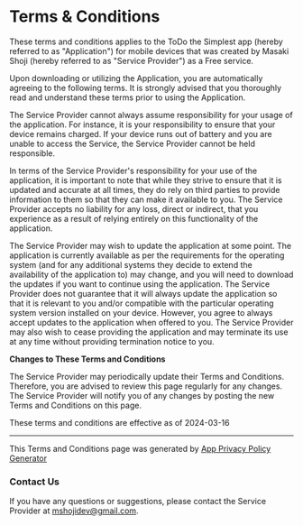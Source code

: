# Terms & Conditions

These terms and conditions applies to the ToDo the Simplest app (hereby referred to as "Application") for mobile devices that was created by Masaki Shoji (hereby referred to as "Service Provider") as a Free service.

Upon downloading or utilizing the Application, you are automatically agreeing to the following terms. It is strongly advised that you thoroughly read and understand these terms prior to using the Application.


The Service Provider cannot always assume responsibility for your usage of the application. For instance, it is your responsibility to ensure that your device remains charged. If your device runs out of battery and you are unable to access the Service, the Service Provider cannot be held responsible.

In terms of the Service Provider's responsibility for your use of the application, it is important to note that while they strive to ensure that it is updated and accurate at all times, they do rely on third parties to provide information to them so that they can make it available to you. The Service Provider accepts no liability for any loss, direct or indirect, that you experience as a result of relying entirely on this functionality of the application.

The Service Provider may wish to update the application at some point. The application is currently available as per the requirements for the operating system (and for any additional systems they decide to extend the availability of the application to) may change, and you will need to download the updates if you want to continue using the application. The Service Provider does not guarantee that it will always update the application so that it is relevant to you and/or compatible with the particular operating system version installed on your device. However, you agree to always accept updates to the application when offered to you. The Service Provider may also wish to cease providing the application and may terminate its use at any time without providing termination notice to you.

**Changes to These Terms and Conditions**

The Service Provider may periodically update their Terms and Conditions. Therefore, you are advised to review this page regularly for any changes. The Service Provider will notify you of any changes by posting the new Terms and Conditions on this page.

These terms and conditions are effective as of 2024-03-16

* * *

This Terms and Conditions page was generated by [App Privacy Policy Generator](https://app-privacy-policy-generator.nisrulz.com/)

### Contact Us

If you have any questions or suggestions, please contact the Service Provider at mshojidev@gmail.com.